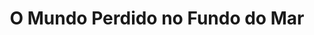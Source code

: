 ---
Numero: 425
title: O Mundo Perdido no Fundo do Mar
Autor: Arthur Conan Doyle
Co-autor: 
Ano-de-Publicacao: 1992
Titulo-original: The Maracot Deep
Tradutor: J Lima da Costa
Co-tradutor: 
Ano-de-edicao: 1929
alias: Arthur-Conan-Doyle
Autor2-alias: 
Tradutor1-alias: J-Lima-da-Costa
Tradutor2-alias: 
Titulo-link: 425-O-Mundo-Perdido-no-Fundo-do-Mar
Capa: 
pags: 
Capa-link: 
---